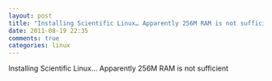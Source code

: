 ```yaml
---
layout: post
title: "Installing Scientific Linux… Apparently 256M RAM is not sufficient"
date: 2011-08-19 22:35
comments: true
categories: linux
---
```


Installing Scientific Linux… Apparently 256M RAM is not sufficient

